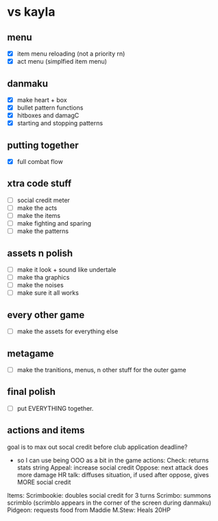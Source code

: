 # vs kayla

## menu

- [x] item menu reloading (not a priority rn)
- [x] act menu (simplfied item menu)

## danmaku

- [x] make heart + box
- [x] bullet pattern functions
- [x] hitboxes and damagC
- [x] starting and stopping patterns

## putting together

- [x] full combat flow

## xtra code stuff

- [ ] social credit meter
- [ ] make the acts
- [ ] make the items
- [ ] make fighting and sparing
- [ ] make the patterns

## assets n polish
- [ ] make it look + sound like undertale
- [ ] make tha graphics
- [ ] make the noises
- [ ] make sure it all works

## every other game
- [ ] make the assets for everything else

## metagame
- [ ] make the tranitions, menus, n other stuff for the outer game

## final polish
- [ ] put EVERYTHING together.

## actions and items
goal is to max out socal credit before club application deadline?
- so I can use being OOO as a bit in the game
actions:
Check: returns stats string
Appeal: increase social credit
Oppose: next attack does more damage
HR talk: diffuses situation, if used after oppose, gives MORE social credit

Items:
Scrimbookie: doubles social credit for 3 turns
Scrimbo: summons scrimblo (scrimblo appears in the corner of the screen during danmaku)
Pidgeon: requests food from Maddie
M.Stew: Heals 20HP